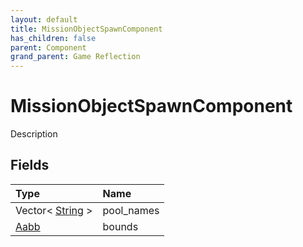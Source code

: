 ```yaml
---
layout: default
title: MissionObjectSpawnComponent
has_children: false
parent: Component
grand_parent: Game Reflection
---
```

# MissionObjectSpawnComponent
Description 

## Fields

| Type | Name |
|:----------|:--------------|
| Vector< [String](/riftbreaker-wiki/docs/game-reflection/components/string/) > | pool_names |
| [Aabb](/riftbreaker-wiki/docs/game-reflection/components/aabb/) | bounds |

